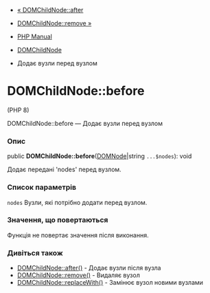 - [« DOMChildNode::after](domchildnode.after.md)
- [DOMChildNode::remove »](domchildnode.remove.md)

- [PHP Manual](index.md)
- [DOMChildNode](class.domchildnode.md)
- Додає вузли перед вузлом

# DOMChildNode::before

(PHP 8)

DOMChildNode::before — Додає вузли перед вузлом

### Опис

public **DOMChildNode::before**([DOMNode](class.domnode.md)\|string
`...$nodes`): void

Додає передані 'nodes' перед вузлом.

### Список параметрів

`nodes`
Вузли, які потрібно додати перед вузлом.

### Значення, що повертаються

Функція не повертає значення після виконання.

### Дивіться також

- [DOMChildNode::after()](domchildnode.after.md) - Додає вузли
після вузла
- [DOMChildNode::remove()](domchildnode.remove.md) - Видаляє вузол
- [DOMChildNode::replaceWith()](domchildnode.replacewith.md) -
Замінює вузол новими вузлами
